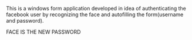 This is a windows form application developed in idea of authenticating the facebook user by recognizing the face and autofilling the form(username and password).

FACE IS THE NEW PASSWORD 
